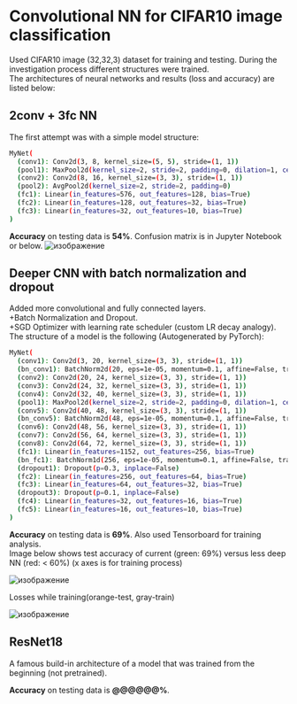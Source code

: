 # Convolutional NN for CIFAR10 image classification
Used CIFAR10 image (32,32,3) dataset for training and testing.
During the investigation process different structures were trained.  
The architectures of neural networks and results (loss and accuracy) are listed below:  


## 2conv + 3fc NN
The first attempt was with a simple model structure:

```bash
MyNet(
  (conv1): Conv2d(3, 8, kernel_size=(5, 5), stride=(1, 1))
  (pool1): MaxPool2d(kernel_size=2, stride=2, padding=0, dilation=1, ceil_mode=False)
  (conv2): Conv2d(8, 16, kernel_size=(3, 3), stride=(1, 1))
  (pool2): AvgPool2d(kernel_size=2, stride=2, padding=0)
  (fc1): Linear(in_features=576, out_features=128, bias=True)
  (fc2): Linear(in_features=128, out_features=32, bias=True)
  (fc3): Linear(in_features=32, out_features=10, bias=True)
)
```

**Accuracy** on testing data is **54%**.
Confusion matrix is in Jupyter Notebook or below.
![изображение](https://user-images.githubusercontent.com/43128663/85545429-9dc17280-b624-11ea-834c-256fa8f47f89.png)

## Deeper CNN with batch normalization and dropout
Added more convolutional and fully connected layers.  
+Batch Normalization and Dropout.  
+SGD Optimizer with learning rate scheduler (custom LR decay analogy).  
The structure of a model is the following (Autogenerated by PyTorch):

```bash
MyNet(
  (conv1): Conv2d(3, 20, kernel_size=(3, 3), stride=(1, 1))
  (bn_conv1): BatchNorm2d(20, eps=1e-05, momentum=0.1, affine=False, track_running_stats=True)
  (conv2): Conv2d(20, 24, kernel_size=(3, 3), stride=(1, 1))
  (conv3): Conv2d(24, 32, kernel_size=(3, 3), stride=(1, 1))
  (conv4): Conv2d(32, 40, kernel_size=(3, 3), stride=(1, 1))
  (pool1): MaxPool2d(kernel_size=2, stride=2, padding=0, dilation=1, ceil_mode=False)
  (conv5): Conv2d(40, 48, kernel_size=(3, 3), stride=(1, 1))
  (bn_conv5): BatchNorm2d(48, eps=1e-05, momentum=0.1, affine=False, track_running_stats=True)
  (conv6): Conv2d(48, 56, kernel_size=(3, 3), stride=(1, 1))
  (conv7): Conv2d(56, 64, kernel_size=(3, 3), stride=(1, 1))
  (conv8): Conv2d(64, 72, kernel_size=(3, 3), stride=(1, 1))
  (fc1): Linear(in_features=1152, out_features=256, bias=True)
  (bn_fc1): BatchNorm1d(256, eps=1e-05, momentum=0.1, affine=False, track_running_stats=True)
  (dropout1): Dropout(p=0.3, inplace=False)
  (fc2): Linear(in_features=256, out_features=64, bias=True)
  (fc3): Linear(in_features=64, out_features=32, bias=True)
  (dropout3): Dropout(p=0.1, inplace=False)
  (fc4): Linear(in_features=32, out_features=16, bias=True)
  (fc5): Linear(in_features=16, out_features=10, bias=True)
)
```

**Accuracy** on testing data is **69%**.
Also used Tensorboard for training analysis.  
Image below shows test accuracy of current (green: 69%) versus less deep NN (red: < 60%)
(x axes is for training process)

![изображение](https://user-images.githubusercontent.com/43128663/85561352-2dbae880-b634-11ea-89db-c9db96f82b2c.png)

Losses while training(orange-test, gray-train)

![изображение](https://user-images.githubusercontent.com/43128663/85562468-2e07b380-b635-11ea-8c42-51dc2db0d3c3.png)

## ResNet18
A famous build-in architecture of a model that was trained from the beginning (not pretrained).

**Accuracy** on testing data is **@@@@@@%**.